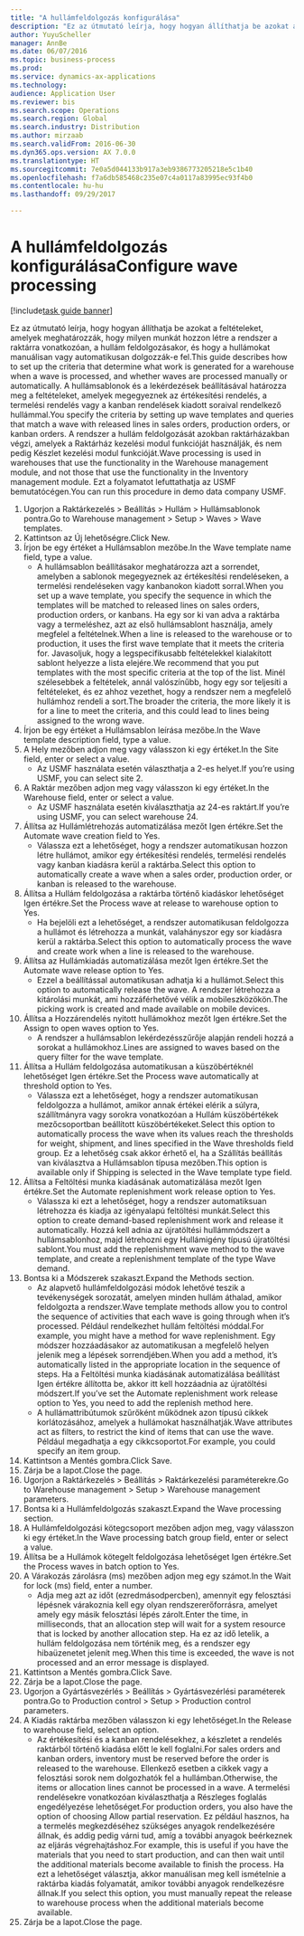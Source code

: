 ```yaml
--- 
title: "A hullámfeldolgozás konfigurálása"
description: "Ez az útmutató leírja, hogy hogyan állíthatja be azokat a feltételeket, amelyek meghatározzák, hogy milyen munkát hozzon létre a rendszer a raktárra vonatkozóan, a hullám feldolgozásakor, és hogy a hullámokat manuálisan vagy automatikusan dolgozzák-e fel."
author: YuyuScheller
manager: AnnBe
ms.date: 06/07/2016
ms.topic: business-process
ms.prod: 
ms.service: dynamics-ax-applications
ms.technology: 
audience: Application User
ms.reviewer: bis
ms.search.scope: Operations
ms.search.region: Global
ms.search.industry: Distribution
ms.author: mirzaab
ms.search.validFrom: 2016-06-30
ms.dyn365.ops.version: AX 7.0.0
ms.translationtype: HT
ms.sourcegitcommit: 7e0a5d044133b917a3eb9386773205218e5c1b40
ms.openlocfilehash: f7a6db585468c235e07c4a0117a83995ec93f4b0
ms.contentlocale: hu-hu
ms.lasthandoff: 09/29/2017

---
```

# <a name="configure-wave-processing"></a><span data-ttu-id="06838-103">A hullámfeldolgozás konfigurálása</span><span class="sxs-lookup"><span data-stu-id="06838-103">Configure wave processing</span></span>

[!include[task guide banner](../../includes/task-guide-banner.md)]

<span data-ttu-id="06838-104">Ez az útmutató leírja, hogy hogyan állíthatja be azokat a feltételeket, amelyek meghatározzák, hogy milyen munkát hozzon létre a rendszer a raktárra vonatkozóan, a hullám feldolgozásakor, és hogy a hullámokat manuálisan vagy automatikusan dolgozzák-e fel.</span><span class="sxs-lookup"><span data-stu-id="06838-104">This guide describes how to set up the criteria that determine what work is generated for a warehouse when a wave is processed, and whether waves are processed manually or automatically.</span></span> <span data-ttu-id="06838-105">A hullámsablonok és a lekérdezések beállításával határozza meg a feltételeket, amelyek megegyeznek az értékesítési rendelés, a termelési rendelés vagy a kanban rendelések kiadott soraival rendelkező hullámmal.</span><span class="sxs-lookup"><span data-stu-id="06838-105">You specify the criteria by setting up wave templates and queries that match a wave with released lines in sales orders, production orders, or kanban orders.</span></span> <span data-ttu-id="06838-106">A rendszer a hullám feldolgozását azokban raktárházakban végzi, amelyek a Raktárház kezelési modul funkcióját használják, és nem pedig Készlet kezelési modul funkcióját.</span><span class="sxs-lookup"><span data-stu-id="06838-106">Wave processing is used in warehouses that use the functionality in the Warehouse management module, and not those that use the functionality in the Inventory management module.</span></span> <span data-ttu-id="06838-107">Ezt a folyamatot lefuttathatja az USMF bemutatócégen.</span><span class="sxs-lookup"><span data-stu-id="06838-107">You can run this procedure in demo data company USMF.</span></span>

1. <span data-ttu-id="06838-108">Ugorjon a Raktárkezelés > Beállítás > Hullám > Hullámsablonok pontra.</span><span class="sxs-lookup"><span data-stu-id="06838-108">Go to Warehouse management > Setup > Waves > Wave templates.</span></span>
2. <span data-ttu-id="06838-109">Kattintson az Új lehetőségre.</span><span class="sxs-lookup"><span data-stu-id="06838-109">Click New.</span></span>
3. <span data-ttu-id="06838-110">Írjon be egy értéket a Hullámsablon mezőbe.</span><span class="sxs-lookup"><span data-stu-id="06838-110">In the Wave template name field, type a value.</span></span>
    * <span data-ttu-id="06838-111">A hullámsablon beállításakor meghatározza azt a sorrendet, amelyben a sablonok megegyeznek az értékesítési rendeléseken, a termelési rendeléseken vagy kanbanokon kiadott sorral.</span><span class="sxs-lookup"><span data-stu-id="06838-111">When you set up a wave template, you specify the sequence in which the templates will be matched to released lines on sales orders, production orders, or kanbans.</span></span> <span data-ttu-id="06838-112">Ha egy sor ki van adva a raktárba vagy a termeléshez, azt az első hullámsablont használja, amely megfelel a feltételnek.</span><span class="sxs-lookup"><span data-stu-id="06838-112">When a line is released to the warehouse or to production, it uses the first wave template that it meets the criteria for.</span></span> <span data-ttu-id="06838-113">Javasoljuk, hogy a legspecifikusabb feltételekkel kialakított sablont helyezze a lista elejére.</span><span class="sxs-lookup"><span data-stu-id="06838-113">We recommend that you put templates with the most specific criteria at the top of the list.</span></span> <span data-ttu-id="06838-114">Minél szélesebbek a feltételek, annál valószínűbb, hogy egy sor teljesíti a feltételeket, és ez ahhoz vezethet, hogy a rendszer nem a megfelelő hullámhoz rendeli a sort.</span><span class="sxs-lookup"><span data-stu-id="06838-114">The broader the criteria, the more likely it is for a line to meet the criteria, and this could lead to lines being assigned to the wrong wave.</span></span>  
4. <span data-ttu-id="06838-115">Írjon be egy értéket a Hullámsablon leírása mezőbe.</span><span class="sxs-lookup"><span data-stu-id="06838-115">In the Wave template description field, type a value.</span></span>
5. <span data-ttu-id="06838-116">A Hely mezőben adjon meg vagy válasszon ki egy értéket.</span><span class="sxs-lookup"><span data-stu-id="06838-116">In the Site field, enter or select a value.</span></span>
    * <span data-ttu-id="06838-117">Az USMF használata esetén választhatja a 2-es helyet.</span><span class="sxs-lookup"><span data-stu-id="06838-117">If you’re using USMF, you can select site 2.</span></span>  
6. <span data-ttu-id="06838-118">A Raktár mezőben adjon meg vagy válasszon ki egy értéket.</span><span class="sxs-lookup"><span data-stu-id="06838-118">In the Warehouse field, enter or select a value.</span></span>
    * <span data-ttu-id="06838-119">Az USMF használata esetén kiválaszthatja az 24-es raktárt.</span><span class="sxs-lookup"><span data-stu-id="06838-119">If you’re using USMF, you can select warehouse 24.</span></span>  
7. <span data-ttu-id="06838-120">Állítsa az Hullámlétrehozás automatizálása mezőt Igen értékre.</span><span class="sxs-lookup"><span data-stu-id="06838-120">Set the Automate wave creation field to Yes.</span></span>
    * <span data-ttu-id="06838-121">Válassza ezt a lehetőséget, hogy a rendszer automatikusan hozzon létre hullámot, amikor egy értékesítési rendelés, termelési rendelés vagy kanban kiadásra kerül a raktárba.</span><span class="sxs-lookup"><span data-stu-id="06838-121">Select this option to automatically create a wave when a sales order, production order, or kanban is released to the warehouse.</span></span>  
8. <span data-ttu-id="06838-122">Állítsa a Hullám feldolgozása a raktárba történő kiadáskor lehetőséget Igen értékre.</span><span class="sxs-lookup"><span data-stu-id="06838-122">Set the Process wave at release to warehouse option to Yes.</span></span> 
    * <span data-ttu-id="06838-123">Ha bejelöli ezt a lehetőséget, a rendszer automatikusan feldolgozza a hullámot és létrehozza a munkát, valahányszor egy sor kiadásra kerül a raktárba.</span><span class="sxs-lookup"><span data-stu-id="06838-123">Select this option to automatically process the wave and create work when a line is released to the warehouse.</span></span>  
9. <span data-ttu-id="06838-124">Állítsa az Hullámkiadás automatizálása mezőt Igen értékre.</span><span class="sxs-lookup"><span data-stu-id="06838-124">Set the Automate wave release option to Yes.</span></span> 
    * <span data-ttu-id="06838-125">Ezzel a beállítással automatikusan adhatja ki a hullámot.</span><span class="sxs-lookup"><span data-stu-id="06838-125">Select this option to automatically release the wave.</span></span> <span data-ttu-id="06838-126">A rendszer létrehozza a kitárolási munkát, ami hozzáférhetővé vélik a mobileszközökön.</span><span class="sxs-lookup"><span data-stu-id="06838-126">The picking work is created and made available on mobile devices.</span></span>  
10. <span data-ttu-id="06838-127">Állítsa a Hozzárendelés nyitott hullámokhoz mezőt Igen értékre.</span><span class="sxs-lookup"><span data-stu-id="06838-127">Set the Assign to open waves option to Yes.</span></span> 
    * <span data-ttu-id="06838-128">A rendszer a hullámsablon lekérdezésszűrője alapján rendeli hozzá a sorokat a hullámokhoz.</span><span class="sxs-lookup"><span data-stu-id="06838-128">Lines are assigned to waves based on the query filter for the wave template.</span></span>  
11. <span data-ttu-id="06838-129">Állítsa a Hullám feldolgozása automatikusan a küszöbértéknél lehetőséget Igen értékre.</span><span class="sxs-lookup"><span data-stu-id="06838-129">Set the Process wave automatically at threshold option to Yes.</span></span> 
    * <span data-ttu-id="06838-130">Válassza ezt a lehetőséget, hogy a rendszer automatikusan feldolgozza a hullámot, amikor annak értékei elérik a súlyra, szállítmányra vagy sorokra vonatkozóan a Hullám küszöbértékek mezőcsoportban beállított küszöbértékeket.</span><span class="sxs-lookup"><span data-stu-id="06838-130">Select this option to automatically process the wave when its values reach the thresholds for weight, shipment, and lines specified in the Wave thresholds field group.</span></span> <span data-ttu-id="06838-131">Ez a lehetőség csak akkor érhető el, ha a Szállítás beállítás van kiválasztva a Hullámsablon típusa mezőben.</span><span class="sxs-lookup"><span data-stu-id="06838-131">This option is available only if Shipping is selected in the Wave template type field.</span></span>  
12. <span data-ttu-id="06838-132">Állítsa a Feltöltési munka kiadásának automatizálása mezőt Igen értékre.</span><span class="sxs-lookup"><span data-stu-id="06838-132">Set the Automate replenishment work release option to Yes.</span></span> 
    * <span data-ttu-id="06838-133">Válassza ki ezt a lehetőséget, hogy a rendszer automatiksuan létrehozza és kiadja az igényalapú feltöltési munkát.</span><span class="sxs-lookup"><span data-stu-id="06838-133">Select this option to create demand-based replenishment work and release it automatically.</span></span> <span data-ttu-id="06838-134">Hozzá kell adnia az újratöltési hullámmódszert a hullámsablonhoz, majd létrehozni egy Hullámigény típusú újratöltési sablont.</span><span class="sxs-lookup"><span data-stu-id="06838-134">You must add the replenishment wave method to the wave template, and create a replenishment template of the type Wave demand.</span></span>  
13. <span data-ttu-id="06838-135">Bontsa ki a Módszerek szakaszt.</span><span class="sxs-lookup"><span data-stu-id="06838-135">Expand the Methods section.</span></span>
    * <span data-ttu-id="06838-136">Az alapvető hullámfeldolgozási módok lehetővé teszik a tevékenységek sorozatát, amelyen minden hullám áthalad, amikor feldolgozta a rendszer.</span><span class="sxs-lookup"><span data-stu-id="06838-136">Wave template methods allow you to control the sequence of activities that each wave is going through when it’s processed.</span></span> <span data-ttu-id="06838-137">Például rendelkezhet hullám feltöltési móddal.</span><span class="sxs-lookup"><span data-stu-id="06838-137">For example, you might have a method for wave replenishment.</span></span> <span data-ttu-id="06838-138">Egy módszer hozzáadásakor az automatikusan a megfelelő helyen jelenik meg a lépések sorrendjében.</span><span class="sxs-lookup"><span data-stu-id="06838-138">When you add a method, it’s automatically listed in the appropriate location in the sequence of steps.</span></span> <span data-ttu-id="06838-139">Ha a Feltöltési munka kiadásának automatizálása beállítást Igen értékre állította be, akkor itt kell hozzáadnia az újratöltési módszert.</span><span class="sxs-lookup"><span data-stu-id="06838-139">If you’ve set the Automate replenishment work release option to Yes, you need to add the replenish method here.</span></span>  
    * <span data-ttu-id="06838-140">A hullámattribútumok szűrőként működnek azon típusú cikkek korlátozásához, amelyek a hullámokat használhatják.</span><span class="sxs-lookup"><span data-stu-id="06838-140">Wave attributes act as filters, to restrict the kind of items that can use the wave.</span></span> <span data-ttu-id="06838-141">Például megadhatja a egy cikkcsoportot.</span><span class="sxs-lookup"><span data-stu-id="06838-141">For example, you could specify an item group.</span></span>  
14. <span data-ttu-id="06838-142">Kattintson a Mentés gombra.</span><span class="sxs-lookup"><span data-stu-id="06838-142">Click Save.</span></span>
15. <span data-ttu-id="06838-143">Zárja be a lapot.</span><span class="sxs-lookup"><span data-stu-id="06838-143">Close the page.</span></span>
16. <span data-ttu-id="06838-144">Ugorjon a Raktárkezelés > Beállítás > Raktárkezelési paraméterekre.</span><span class="sxs-lookup"><span data-stu-id="06838-144">Go to Warehouse management > Setup > Warehouse management parameters.</span></span>
17. <span data-ttu-id="06838-145">Bontsa ki a Hullámfeldolgozás szakaszt.</span><span class="sxs-lookup"><span data-stu-id="06838-145">Expand the Wave processing section.</span></span>
18. <span data-ttu-id="06838-146">A Hullámfeldolgozási kötegcsoport mezőben adjon meg, vagy válasszon ki egy értéket.</span><span class="sxs-lookup"><span data-stu-id="06838-146">In the Wave processing batch group field, enter or select a value.</span></span>
19. <span data-ttu-id="06838-147">Állítsa be a Hullámok kötegelt feldolgozása lehetőséget Igen értékre.</span><span class="sxs-lookup"><span data-stu-id="06838-147">Set the Process waves in batch option to Yes.</span></span>
20. <span data-ttu-id="06838-148">A Várakozás zárolásra (ms) mezőben adjon meg egy számot.</span><span class="sxs-lookup"><span data-stu-id="06838-148">In the Wait for lock (ms) field, enter a number.</span></span>
    * <span data-ttu-id="06838-149">Adja meg azt az időt (ezredmásodpercben), amennyit egy felosztási lépésnek várakoznia kell egy olyan rendszererőforrásra, amelyet amely egy másik felosztási lépés zárolt.</span><span class="sxs-lookup"><span data-stu-id="06838-149">Enter the time, in milliseconds, that an allocation step will wait for a system resource that is locked by another allocation step.</span></span> <span data-ttu-id="06838-150">Ha ez az idő letelik, a hullám feldolgozása nem történik meg, és a rendszer egy hibaüzenetet jelenít meg.</span><span class="sxs-lookup"><span data-stu-id="06838-150">When this time is exceeded, the wave is not processed and an error message is displayed.</span></span>  
21. <span data-ttu-id="06838-151">Kattintson a Mentés gombra.</span><span class="sxs-lookup"><span data-stu-id="06838-151">Click Save.</span></span>
22. <span data-ttu-id="06838-152">Zárja be a lapot.</span><span class="sxs-lookup"><span data-stu-id="06838-152">Close the page.</span></span>
23. <span data-ttu-id="06838-153">Ugorjon a Gyártásvezérlés > Beállítás > Gyártásvezérlési paraméterek pontra.</span><span class="sxs-lookup"><span data-stu-id="06838-153">Go to Production control > Setup > Production control parameters.</span></span>
24. <span data-ttu-id="06838-154">A Kiadás raktárba mezőben válasszon ki egy lehetőséget.</span><span class="sxs-lookup"><span data-stu-id="06838-154">In the Release to warehouse field, select an option.</span></span>
    * <span data-ttu-id="06838-155">Az értékesítési és a kanban rendelésekhez, a készletet a rendelés raktárból történő kiadása előtt le kell foglalni.</span><span class="sxs-lookup"><span data-stu-id="06838-155">For sales orders and kanban orders, inventory must be reserved before the order is released to the warehouse.</span></span> <span data-ttu-id="06838-156">Ellenkező esetben a cikkek vagy a felosztási sorok nem dolgozhatók fel a hullámban.</span><span class="sxs-lookup"><span data-stu-id="06838-156">Otherwise, the items or allocation lines cannot be processed in a wave.</span></span> <span data-ttu-id="06838-157">A termelési rendelésekre vonatkozóan kiválaszthatja a Részleges foglalás engedélyezése lehetőséget.</span><span class="sxs-lookup"><span data-stu-id="06838-157">For production orders, you also have the option of choosing Allow partial reservation.</span></span> <span data-ttu-id="06838-158">Ez például hasznos, ha a termelés megkezdéséhez szükséges anyagok rendelkezésére állnak, és addig pedig várni tud, amíg a további anyagok beérkeznek az eljárás végrehajtáshoz.</span><span class="sxs-lookup"><span data-stu-id="06838-158">For example, this is useful if you have the materials that you need to start production, and can then wait until the additional materials become available to finish the process.</span></span> <span data-ttu-id="06838-159">Ha ezt a lehetőséget választja, akkor manuálisan meg kell ismételnie a raktárba kiadás folyamatát, amikor további anyagok rendelkezésre állnak.</span><span class="sxs-lookup"><span data-stu-id="06838-159">If you select this option, you must manually repeat the release to warehouse process when the additional materials become available.</span></span>  
25. <span data-ttu-id="06838-160">Zárja be a lapot.</span><span class="sxs-lookup"><span data-stu-id="06838-160">Close the page.</span></span>


